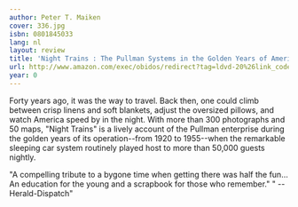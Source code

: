 ```yaml
---
author: Peter T. Maiken
cover: 336.jpg
isbn: 0801845033
lang: nl
layout: review
title: 'Night Trains : The Pullman Systems in the Golden Years of American Rail Travel'
url: http://www.amazon.com/exec/obidos/redirect?tag=ldvd-20%26link_code=xm2%26camp=2025%26creative=165953%26path=http://www.amazon.com/gp/redirect.html%253fASIN=0801845033%2526tag=ldvd-20%2526lcode=xm2%2526cID=2025%2526ccmID=165953%2526location=/o/ASIN/0801845033%25253FSubscriptionId=0VJDVJ14KM0P0VXDCQ82
year: 0
---
```

Forty years ago, it was the way to travel. Back then, one could climb between crisp linens and soft blankets, adjust the oversized pillows, and watch America speed by in the night. With more than 300 photographs and 50 maps,  "Night Trains" is a lively account of the Pullman enterprise during the golden years of its operation--from 1920 to 1955--when the remarkable sleeping car system routinely played host to more than 50,000 guests nightly.

"A compelling tribute to a bygone time when getting there was half the fun... An education for the young and a scrapbook for those who remember."  " -- Herald-Dispatch"
